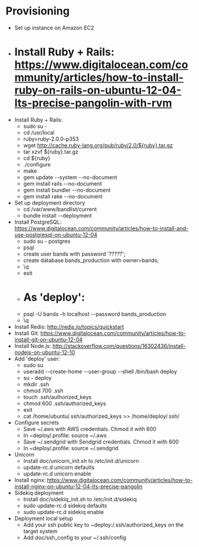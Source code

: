 # Provisioning

* Set up instance on Amazon EC2
* # Install Ruby + Rails: https://www.digitalocean.com/community/articles/how-to-install-ruby-on-rails-on-ubuntu-12-04-lts-precise-pangolin-with-rvm
* Install Ruby + Rails:
  * sudo su -
  * cd /usr/local
  * ruby=ruby-2.0.0-p353
  * wget http://cache.ruby-lang.org/pub/ruby/2.0/${ruby}.tar.gz
  * tar xzvf ${ruby}.tar.gz
  * cd ${ruby}
  * ./configure
  * make
  * gem update --system --no-document
  * gem install rails --no-document
  * gem install bundler --no-document
  * gem install rake --no-document
* Set up deployment directory
  * cd /var/www/bandlist/current
  * bundle install --deployment
* Install PostgreSQL: https://www.digitalocean.com/community/articles/how-to-install-and-use-postgresql-on-ubuntu-12-04
  * sudo su - postgres
  * psql
  * create user bands with password '?????';
  * create database bands_production with owner=bands;
  * \q
  * exit
  * # As 'deploy':
  * psql -U bands -h localhost --password bands_production
  * \q
* Install Redis: http://redis.io/topics/quickstart
* Install Git: https://www.digitalocean.com/community/articles/how-to-install-git-on-ubuntu-12-04
* Install Node.js: http://stackoverflow.com/questions/16302436/install-nodejs-on-ubuntu-12-10
* Add 'deploy' user:
  * sudo su
  * useradd --create-home --user-group --shell /bin/bash deploy
  * su - deploy
  * mkdir .ssh
  * chmod 700 .ssh
  * touch .ssh/authorized_keys
  * chmod 600 .ssh/authorized_keys
  * exit
  * cat /home/ubuntu/.ssh/authorized_keys >> /home/deploy/.ssh/
* Configure secrets
  * Save ~/.aws with AWS credentials. Chmod it with 600
  * In ~deploy/.profile: source ~/.aws
  * Save ~/.sendgrid with Sendgrid credentials. Chmod it with 600
  * In ~deploy/.profile: source ~/.sendgrid
* Unicorn
  * Install doc/unicorn_init.sh to /etc/init.d/unicorn
  * update-rc.d unicorn defaults
  * update-rc.d unicorn enable
* Install nginx: https://www.digitalocean.com/community/articles/how-to-install-nginx-on-ubuntu-12-04-lts-precise-pangolin
* Sidekiq deployment
  * Install doc/sidekiq_init.sh to /etc/init.d/sidekiq
  * sudo update-rc.d sidekiq defaults
  * sudo update-rc.d sidekiq enable
* Deployment local setup
  * Add your ssh public key to ~deploy:/.ssh/authorized_keys on the target system
  * Add doc/ssh_config to your ~/.ssh/config
